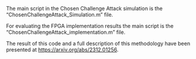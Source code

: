 ﻿
The main script in the Chosen Challenge Attack simulation is the “ChosenChallengeAttack_Simulation.m” file.

For evaluating the FPGA implementation results the main script is the “ChosenChallengeAttack_implementation.m” file.
 

The result of this code and a full description of this methodology have been presented at https://arxiv.org/abs/2312.01256.


